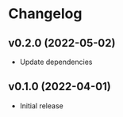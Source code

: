 # Changelog

## v0.2.0 (2022-05-02)

* Update dependencies

## v0.1.0 (2022-04-01)

* Initial release
